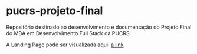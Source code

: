 # pucrs-projeto-final
Repositório destinado ao desenvolvimento e documentação do Projeto Final do MBA em Desenvolvimento Full Stack da PUCRS

A Landing Page pode ser visualizada aqui: [a link](http://34.95.133.58:3000/)
